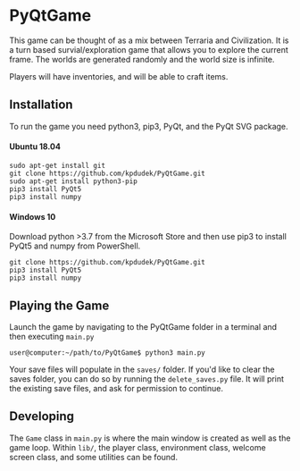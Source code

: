 # PyQtGame
This game can be thought of as a mix between Terraria and Civilization. It is a turn based survial/exploration game that allows you to explore the current frame. The worlds are generated randomly and the world size is infinite.

Players will have inventories, and will be able to craft items.

## Installation
To run the game you need python3, pip3, PyQt, and the PyQt SVG package.

#### Ubuntu 18.04
```
sudo apt-get install git
git clone https://github.com/kpdudek/PyQtGame.git
sudo apt-get install python3-pip
pip3 install PyQt5 
pip3 install numpy
```

#### Windows 10
Download python >3.7 from the Microsoft Store and then use pip3 to install PyQt5 and numpy from PowerShell.
```
git clone https://github.com/kpdudek/PyQtGame.git
pip3 install PyQt5 
pip3 install numpy
```

## Playing the Game
Launch the game by navigating to the PyQtGame folder in a terminal and then executing `main.py`
```
user@computer:~/path/to/PyQtGame$ python3 main.py
```

Your save files will populate in the `saves/` folder. 
If you'd like to clear the saves folder, you can do so by running the `delete_saves.py` file. It will print the existing save files, and ask for permission to continue.

## Developing
The `Game` class in `main.py` is where the main window is created as well as the game loop. Within `lib/`, the player class, environment class, welcome screen class, and some utilities can be found.
